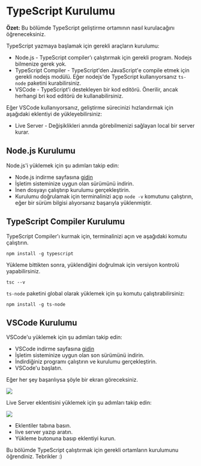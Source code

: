 # TypeScript Kurulumu

**Özet:** Bu bölümde TypeScript geliştirme ortamının nasıl kurulacağını öğreneceksiniz.

TypeScript yazmaya başlamak için gerekli araçların kurulumu:

- Node.js - TypeScript compiler'ı çalıştırmak için gerekli program. Nodejs bilmenize gerek yok.
- TypeScript Compiler - TypeScript'den JavaScript'e compile etmek için gerekli nodejs modülü. Eğer nodejs'de TypeScript kullanıyorsanız `ts-node` paketini kurabilirsiniz. 
- VSCode - TypeScript'i destekleyen bir kod editörü. Önerilir, ancak herhangi bri kod editörü de kullanabilirsiniz.

Eğer VSCode kullanıyorsanız, geliştirme sürecinizi hızlandırmak için aşağıdaki eklentiyi de yükleyebilirsiniz:

- Live Server - Değişiklikleri anında görebilmenizi sağlayan local bir server kurar.

## Node.js Kurulumu

Node.js'i yüklemek için şu adımları takip edin:
- Node.js indirme sayfasına [gidin](https://nodejs.org/en/download/)
- İşletim sisteminize uygun olan sürümünü indirin.
- İnen dosyayı çalıştırıp kurulumu gerçekleştirin.
- Kurulumu doğrulamak için terminalinizi açıp `node -v` komutunu çalıştırın, eğer bir sürüm bilgisi alıyorsanız başarıyla yüklenmiştir.

## TypeScript Compiler Kurulumu

TypeScript Compiler'ı kurmak için, terminalinizi açın ve aşağıdaki komutu çalıştırın.

```shell
npm install -g typescript
```

Yükleme bittikten sonra, yüklendiğini doğrulmak için versiyon kontrolü yapabilirsiniz.

```shell
tsc --v
```

`ts-node` paketini global olarak yüklemek için şu komutu çalıştırabilirsiniz:

```shell
npm install -g ts-node
```

## VSCode Kurulumu

VSCode'u yüklemek için şu adımları takip edin:
- VSCode indirme sayfasına [gidin](https://code.visualstudio.com/download)
- İşletim sisteminize uygun olan son sürümünü indirin.
- İndirdiğiniz programı çalıştırın ve kurulumu gerçekleştirin.
- VSCode'u başlatın.

Eğer her şey başarılıysa şöyle bir ekran göreceksiniz.

![](https://www.typescripttutorial.net/wp-content/uploads/2020/05/vs-code.png)

Live Server eklentisini yüklemek için şu adımları takip edin:

![](https://www.typescripttutorial.net/wp-content/uploads/2020/05/Live-Server.png)

- Eklentiler tabına basın.
- live server yazıp aratın.
- Yükleme butonuna basıp eklentiyi kurun.

Bu bölümde TypeScript çalıştırmak için gerekli ortamların kurulumunu öğrendiniz. Tebrikler :)

